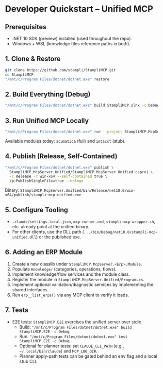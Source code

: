 # Developer Quickstart – Unified MCP

## Prerequisites
- .NET 10 SDK (preview) installed (used throughout the repo).
- Windows + WSL (knowledge files reference paths in both).

## 1. Clone & Restore
```bash
git clone https://github.com/stampli/StampliMCP.git
cd StampliMCP
"/mnt/c/Program Files/dotnet/dotnet.exe" restore
```

## 2. Build Everything (Debug)
```bash
"/mnt/c/Program Files/dotnet/dotnet.exe" build StampliMCP.slnx -c Debug --nologo
```

## 3. Run Unified MCP Locally
```bash
"/mnt/c/Program Files/dotnet/dotnet.exe" run --project StampliMCP.McpServer.Unified/StampliMCP.McpServer.Unified.csproj
```

Available modules today: `acumatica` (full) and `intacct` (stub).

## 4. Publish (Release, Self-Contained)
```bash
"/mnt/c/Program Files/dotnet/dotnet.exe" publish \
  StampliMCP.McpServer.Unified/StampliMCP.McpServer.Unified.csproj \
  -c Release -r win-x64 --self-contained true \
  /p:PublishSingleFile=true --nologo
```

Binary: `StampliMCP.McpServer.Unified/bin/Release/net10.0/win-x64/publish/stampli-mcp-unified.exe`

## 5. Configure Tooling
- `.claude/settings.local.json`, `mcp-runner.cmd`, `stampli-mcp-wrapper.sh`, etc. already point at the unified binary.
- For other clients, use the DLL path (`.../bin/Debug/net10.0/stampli-mcp-unified.dll`) or the published exe.

## 6. Adding an ERP Module
1. Create a new classlib under `StampliMCP.McpServer.<Erp>.Module`.
2. Populate `Knowledge/` (categories, operations, flows).
3. Implement knowledge/flow services and the module class.
4. Register the module in `StampliMCP.McpServer.Unified/Program.cs`.
5. Implement optional validation/diagnostic services by implementing the shared interfaces.
6. Run `erp__list_erps()` via any MCP client to verify it loads.

## 7. Tests
- E2E tests: `StampliMCP.E2E` exercises the unified server over stdio.
  - Build: `"/mnt/c/Program Files/dotnet/dotnet.exe" build StampliMCP.E2E -c Debug`
  - Run: `"/mnt/c/Program Files/dotnet/dotnet.exe" test StampliMCP.E2E -c Debug`
  - Optional for planner tests: set `CLAUDE_CLI_PATH` (e.g., `~/.local/bin/claude`) and `MCP_LOG_DIR`.
  - Planner apply-path tests can be gated behind an env flag and a local stub CLI.
